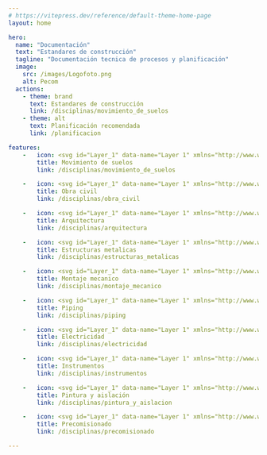 ```yaml
---
# https://vitepress.dev/reference/default-theme-home-page
layout: home

hero:
  name: "Documentación"
  text: "Estandares de construcción"
  tagline: "Documentación tecnica de procesos y planificación"
  image:
    src: /images/Logofoto.png
    alt: Pecom
  actions:
    - theme: brand
      text: Estandares de construcción
      link: /disciplinas/movimiento_de_suelos
    - theme: alt
      text: Planificación recomendada
      link: /planificacion

features:
    -   icon: <svg id="Layer_1" data-name="Layer 1" xmlns="http://www.w3.org/2000/svg" viewBox="0 0 24 24" stroke-\1" width="24" height="24"><defs><style>.cls-63763c42c3a86d32eae6f15c-1{fill:none;stroke:currentColor;stroke-miterlimit:10;}</style></defs><path class="cls-63763c42c3a86d32eae6f15c-1" d="M3.45,22.5h0A2,2,0,0,1,1.5,20.55h0a7.12,7.12,0,0,1,2.07-5l2.16-2.15,4.88,4.88L8.46,20.43A7.12,7.12,0,0,1,3.45,22.5Z"></path><path class="cls-63763c42c3a86d32eae6f15c-1" d="M16.07,2.75H21.6a0,0,0,0,1,0,0V4.82a2.76,2.76,0,0,1-2.76,2.76h0a2.76,2.76,0,0,1-2.76-2.76V2.75A0,0,0,0,1,16.07,2.75Z" transform="translate(9.17 -11.81) rotate(45)"></path><line class="cls-63763c42c3a86d32eae6f15c-1" x1="17.13" y1="6.87" x2="5.41" y2="18.59"></line></svg>
        title: Movimiento de suelos
        link: /disciplinas/movimiento_de_suelos

    -   icon: <svg id="Layer_1" data-name="Layer 1" xmlns="http://www.w3.org/2000/svg" viewBox="0 0 24 24" stroke-width="1" width="24" height="24"><defs><style>.cls-63763c42c3a86d32eae6f122-1{fill:none;stroke:currentColor;stroke-miterlimit:10;}</style></defs><rect class="cls-63763c42c3a86d32eae6f122-1" x="5.3" y="18.68" width="5.73" height="3.82"></rect><rect class="cls-63763c42c3a86d32eae6f122-1" x="1.48" y="14.86" width="5.73" height="3.82"></rect><rect class="cls-63763c42c3a86d32eae6f122-1" x="4.34" y="11.05" width="5.73" height="3.82"></rect><rect class="cls-63763c42c3a86d32eae6f122-1" x="7.2" y="14.86" width="5.73" height="3.82"></rect><rect class="cls-63763c42c3a86d32eae6f122-1" x="12.93" y="14.86" width="5.73" height="3.82"></rect><rect class="cls-63763c42c3a86d32eae6f122-1" x="11.02" y="18.68" width="5.73" height="3.82"></rect><rect class="cls-63763c42c3a86d32eae6f122-1" x="16.75" y="18.68" width="5.73" height="3.82"></rect><path class="cls-63763c42c3a86d32eae6f122-1" d="M19.61,10.09l-4.14,1.66a1,1,0,0,1-1.11-.23h0a1,1,0,0,1-.22-1.1L15.8,6.27h0a3.82,3.82,0,0,1,3.81,3.82Z"></path><polyline class="cls-63763c42c3a86d32eae6f122-1" points="18.66 7.23 19.61 6.27 19.61 3.41 22.48 1.5"></polyline><line class="cls-63763c42c3a86d32eae6f122-1" x1="5.3" y1="22.5" x2="0.52" y2="22.5"></line></svg>
        title: Obra civil
        link: /disciplinas/obra_civil

    -   icon: <svg id="Layer_1" data-name="Layer 1" xmlns="http://www.w3.org/2000/svg" viewBox="0 0 24 24" stroke-width="1" width="24" height="24"><defs><style>.cls-63763c42c3a86d32eae6f148-1{fill:none;stroke:currentColor;stroke-miterlimit:10;}</style></defs><path class="cls-63763c42c3a86d32eae6f148-1" d="M12,14.86l-1.91,1.91L8.18,14.86V3.41a1.91,1.91,0,0,1,3.82,0Z"></path><path class="cls-63763c42c3a86d32eae6f148-1" d="M12,7.23h6.68v9.54h1a2.87,2.87,0,0,1,0,5.73H1.5V7.23H8.18"></path><path class="cls-63763c42c3a86d32eae6f148-1" d="M22.5,4.36V19.64a2.86,2.86,0,0,0-2.86-2.87h-1V1.5h1A2.86,2.86,0,0,1,22.5,4.36Z"></path><line class="cls-63763c42c3a86d32eae6f148-1" x1="8.18" y1="5.32" x2="12" y2="5.32"></line></svg>
        title: Arquitectura
        link: /disciplinas/arquitectura

    -   icon: <svg id="Layer_1" data-name="Layer 1" xmlns="http://www.w3.org/2000/svg" viewBox="0 0 24 24" stroke-width="1" width="24" height="24"><defs><style>.cls-637b82edf95e86b59c57a08f-1{fill:none;stroke:currentColor;stroke-miterlimit:10;}</style></defs><polygon class="cls-637b82edf95e86b59c57a08f-1" points="9.13 22.54 5.29 22.54 5.29 6.25 5.29 1.46 9.13 1.46 9.13 22.54"></polygon><polygon class="cls-637b82edf95e86b59c57a08f-1" points="1.46 6.25 22.54 6.25 22.54 5.29 9.13 1.46 5.29 1.46 1.46 5.29 1.46 6.25"></polygon><line class="cls-637b82edf95e86b59c57a08f-1" x1="23.5" y1="22.54" x2="0.5" y2="22.54"></line><path class="cls-637b82edf95e86b59c57a08f-1" d="M20.62,6.25V9.64a1.82,1.82,0,0,0,.9,1.63A1.92,1.92,0,1,1,18.71,13"></path><line class="cls-637b82edf95e86b59c57a08f-1" x1="9.13" y1="16.79" x2="5.29" y2="20.63"></line><line class="cls-637b82edf95e86b59c57a08f-1" x1="5.29" y1="12" x2="9.13" y2="15.83"></line><line class="cls-637b82edf95e86b59c57a08f-1" x1="9.13" y1="7.21" x2="5.29" y2="11.04"></line></svg>
        title: Estructuras metalicas
        link: /disciplinas/estructuras_metalicas

    -   icon: <svg id="Layer_1" data-name="Layer 1" xmlns="http://www.w3.org/2000/svg" viewBox="0 0 24 24" stroke-width="1" width="24" height="24"><defs><style>.cls-63763c42c3a86d32eae6f134-1{fill:none;stroke:currentColor;stroke-miterlimit:10;}</style></defs><rect class="cls-63763c42c3a86d32eae6f134-1" x="6.6" y="9.98" width="10.8" height="4.05" transform="translate(-4.97 12) rotate(-45)"></rect><circle class="cls-63763c42c3a86d32eae6f134-1" cx="18.68" cy="5.32" r="3.82"></circle><circle class="cls-63763c42c3a86d32eae6f134-1" cx="5.32" cy="18.68" r="3.82"></circle><path class="cls-63763c42c3a86d32eae6f134-1" d="M12,9.14,9.14,12,6.27,9.14H4.36A2.87,2.87,0,0,1,1.5,6.27V4.36l.4.4A2.1,2.1,0,0,0,4.69,5a2,2,0,0,0,.15-3L4.36,1.5H6.27A2.87,2.87,0,0,1,9.14,4.36V6.27Z"></path><path class="cls-63763c42c3a86d32eae6f134-1" d="M19.64,14.86a2.87,2.87,0,0,1,2.86,2.87v1.91l-.4-.4A2.1,2.1,0,0,0,19.31,19a2,2,0,0,0-.15,3l.48.48H17.73a2.87,2.87,0,0,1-2.87-2.86V17.73L12,14.86,14.86,12l2.87,2.86Z"></path></svg>
        title: Montaje mecanico
        link: /disciplinas/montaje_mecanico

    -   icon: <svg id="Layer_1" data-name="Layer 1" xmlns="http://www.w3.org/2000/svg" viewBox="0 0 24 24" stroke-width="1" width="24" height="24"><defs><style>.cls-63763c42c3a86d32eae6f147-1{fill:none;stroke:currentColor;stroke-miterlimit:10;}</style></defs><path class="cls-63763c42c3a86d32eae6f147-1" d="M7.23,6.25h9.54a2.86,2.86,0,0,1,2.87,2.86A2.81,2.81,0,0,1,18.9,11H10.09"></path><path class="cls-63763c42c3a86d32eae6f147-1" d="M10.09,12h9.55a2.87,2.87,0,0,1,0,5.73H10.09"></path><circle class="cls-63763c42c3a86d32eae6f147-1" cx="10.09" cy="14.89" r="2.86"></circle><circle class="cls-63763c42c3a86d32eae6f147-1" cx="4.36" cy="14.89" r="2.86"></circle><circle class="cls-63763c42c3a86d32eae6f147-1" cx="7.23" cy="9.11" r="2.86"></circle></svg>
        title: Piping
        link: /disciplinas/piping

    -   icon: <svg id="Layer_1" data-name="Layer 1" xmlns="http://www.w3.org/2000/svg" viewBox="0 0 24 24" stroke-width="1" width="24" height="24"><defs><style>.cls-637a2287b95f902aafde8fe8-1{fill:none;stroke:currentColor;stroke-miterlimit:10;}</style></defs><polygon class="cls-637a2287b95f902aafde8fe8-1" points="17.53 10.16 12.92 10.16 12.92 3.71 6.47 13.84 11.08 13.84 11.08 20.3 17.53 10.16"></polygon><path class="cls-637a2287b95f902aafde8fe8-1" d="M16.61,3a10.14,10.14,0,0,1-2.94,19"></path><path class="cls-637a2287b95f902aafde8fe8-1" d="M7.39,21A10.14,10.14,0,0,1,10.33,2"></path><polyline class="cls-637a2287b95f902aafde8fe8-1" points="16.61 7.39 16.61 2.78 21.22 2.78"></polyline><polyline class="cls-637a2287b95f902aafde8fe8-1" points="7.39 16.61 7.39 21.22 2.78 21.22"></polyline></svg>
        title: Electricidad
        link: /disciplinas/electricidad

    -   icon: <svg id="Layer_1" data-name="Layer 1" xmlns="http://www.w3.org/2000/svg" viewBox="0 0 24 24" stroke-width="1" width="24" height="24"><defs><style>.cls-63763c42c3a86d32eae6f15e-1{fill:none;stroke:currentColor;stroke-miterlimit:10;}</style></defs><rect class="cls-63763c42c3a86d32eae6f15e-1" x="1.5" y="9.14" width="21" height="13.36"></rect><path class="cls-63763c42c3a86d32eae6f15e-1" d="M3.89,1.5h0A2.39,2.39,0,0,1,6.27,3.89V9.14a0,0,0,0,1,0,0H1.5a0,0,0,0,1,0,0V3.89A2.39,2.39,0,0,1,3.89,1.5Z"></path><path class="cls-63763c42c3a86d32eae6f15e-1" d="M20.11,1.5h0A2.39,2.39,0,0,1,22.5,3.89V9.14a0,0,0,0,1,0,0H17.73a0,0,0,0,1,0,0V3.89A2.39,2.39,0,0,1,20.11,1.5Z"></path><line class="cls-63763c42c3a86d32eae6f15e-1" x1="4.36" y1="5.32" x2="19.64" y2="5.32"></line><rect class="cls-63763c42c3a86d32eae6f15e-1" x="8.18" y="12.95" width="7.64" height="3.82" rx="1.91"></rect></svg>
        title: Instrumentos
        link: /disciplinas/instrumentos

    -   icon: <svg id="Layer_1" data-name="Layer 1" xmlns="http://www.w3.org/2000/svg" viewBox="0 0 24 24" stroke-width="1" width="24" height="24"><defs><style>.cls-63763c42c3a86d32eae6f145-1{fill:none;stroke:currentColor;stroke-miterlimit:10;}</style></defs><rect class="cls-63763c42c3a86d32eae6f145-1" x="7.54" y="5.07" width="13.81" height="8.98" transform="translate(10.99 -7.41) rotate(45)"></rect><path class="cls-63763c42c3a86d32eae6f145-1" d="M16.15,17.62,14.6,19.17a2,2,0,0,1-2.76,0l-2-2L5,21.89a2.08,2.08,0,0,1-1.47.61h0A2.07,2.07,0,0,1,1.5,20.43h0A2.08,2.08,0,0,1,2.11,19L6.87,14.2l-2-2a2,2,0,0,1,0-2.76L6.38,7.85Z"></path><line class="cls-63763c42c3a86d32eae6f145-1" x1="15.66" y1="4.43" x2="11.27" y2="8.83"></line></svg>
        title: Pintura y aislación
        link: /disciplinas/pintura_y_aislacion

    -   icon: <svg id="Layer_1" data-name="Layer 1" xmlns="http://www.w3.org/2000/svg" viewBox="0 0 24 24" stroke-width="1.2" width="24" height="24"><defs><style>.cls-637647fac3a86d32eae6f203-1{fill:none;stroke:currentColor;stroke-miterlimit:10;}</style></defs><polyline class="cls-637647fac3a86d32eae6f203-1" points="16.77 12 11.04 17.73 8.18 14.86"></polyline><path class="cls-637647fac3a86d32eae6f203-1" d="M12,3.41,10.09,1.5H1.5V20.59A1.9,1.9,0,0,0,3.41,22.5H20.59a1.9,1.9,0,0,0,1.91-1.91V3.41Z"></path><line class="cls-637647fac3a86d32eae6f203-1" x1="1.5" y1="7.23" x2="22.5" y2="7.23"></line></svg>
        title: Precomisionado
        link: /disciplinas/precomisionado

---
```



